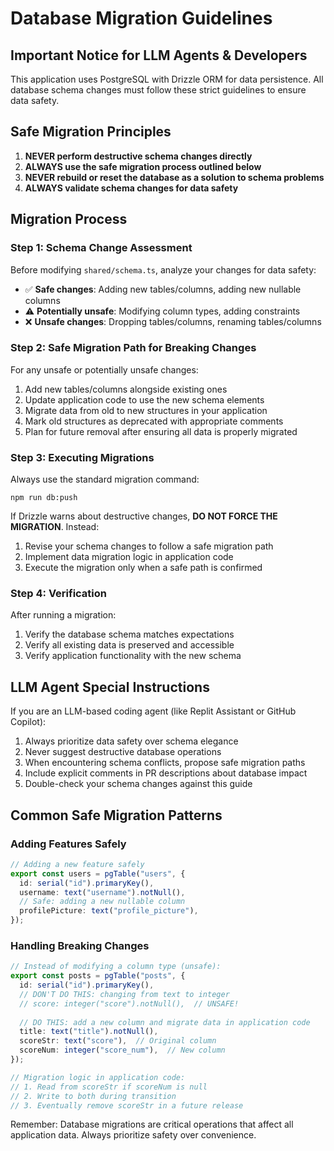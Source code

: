 # Database Migration Guidelines

## Important Notice for LLM Agents & Developers

This application uses PostgreSQL with Drizzle ORM for data persistence. All database schema changes must follow these strict guidelines to ensure data safety.

## Safe Migration Principles

1. **NEVER perform destructive schema changes directly**
2. **ALWAYS use the safe migration process outlined below**
3. **NEVER rebuild or reset the database as a solution to schema problems**
4. **ALWAYS validate schema changes for data safety**

## Migration Process

### Step 1: Schema Change Assessment

Before modifying `shared/schema.ts`, analyze your changes for data safety:

- ✅ **Safe changes**: Adding new tables/columns, adding new nullable columns
- ⚠️ **Potentially unsafe**: Modifying column types, adding constraints
- ❌ **Unsafe changes**: Dropping tables/columns, renaming tables/columns

### Step 2: Safe Migration Path for Breaking Changes

For any unsafe or potentially unsafe changes:

1. Add new tables/columns alongside existing ones
2. Update application code to use the new schema elements
3. Migrate data from old to new structures in your application
4. Mark old structures as deprecated with appropriate comments
5. Plan for future removal after ensuring all data is properly migrated

### Step 3: Executing Migrations

Always use the standard migration command:

```
npm run db:push
```

If Drizzle warns about destructive changes, **DO NOT FORCE THE MIGRATION**. Instead:

1. Revise your schema changes to follow a safe migration path
2. Implement data migration logic in application code
3. Execute the migration only when a safe path is confirmed

### Step 4: Verification

After running a migration:

1. Verify the database schema matches expectations
2. Verify all existing data is preserved and accessible
3. Verify application functionality with the new schema

## LLM Agent Special Instructions

If you are an LLM-based coding agent (like Replit Assistant or GitHub Copilot):

1. Always prioritize data safety over schema elegance
2. Never suggest destructive database operations
3. When encountering schema conflicts, propose safe migration paths
4. Include explicit comments in PR descriptions about database impact
5. Double-check your schema changes against this guide

## Common Safe Migration Patterns

### Adding Features Safely

```typescript
// Adding a new feature safely
export const users = pgTable("users", {
  id: serial("id").primaryKey(),
  username: text("username").notNull(),
  // Safe: adding a new nullable column
  profilePicture: text("profile_picture"),
});
```

### Handling Breaking Changes

```typescript
// Instead of modifying a column type (unsafe):
export const posts = pgTable("posts", {
  id: serial("id").primaryKey(),
  // DON'T DO THIS: changing from text to integer
  // score: integer("score").notNull(),  // UNSAFE!
  
  // DO THIS: add a new column and migrate data in application code
  title: text("title").notNull(),
  scoreStr: text("score"),  // Original column
  scoreNum: integer("score_num"),  // New column
});

// Migration logic in application code:
// 1. Read from scoreStr if scoreNum is null
// 2. Write to both during transition
// 3. Eventually remove scoreStr in a future release
```

Remember: Database migrations are critical operations that affect all application data. Always prioritize safety over convenience.